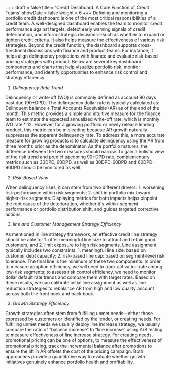 +++
draft = false
title = 'Credit Deshboard: A Core Function of Credit Teams'
showDate = false
weight = 6
+++
Defining and monitoring a portfolio credit dashboard is one of the most critical responsibilities of a credit team. A well-designed dashboard enables the team to monitor credit performance against targets, detect early warning signals of credit deterioration, and inform strategic decisions—such as whether to expand or tighten credit criteria. It also helps measure the effectiveness of various risk strategies. Beyond the credit function, the dashboard supports cross-functional discussions with finance and product teams. For instance, it helps align delinquency projections with finance and evaluate risk-based pricing strategies with product. Below are several key dashboard components and charts that help visualize portfolio risk, monitor performance, and identify opportunities to enhance risk control and strategy efficiency.

1. *Delinquency Rate Trend*

Delinquency or write-off (WO) is commonly defined as account 90 days past due (90+DPD). The delinquency dollar rate is typically calculated as:
Delinquent balance ÷ Total Accounts Receivable (AR) as of the end of the month. This metric provides a simple and intuitive measure for the finance team to estimate the expected annualized write-off rate, which is monthly WO rate * 12. However, for a growing portfolio or newly release lending product, this metric can be misleading because AR growth naturally suppresses the apparent delinquency rate. To address this, a more accurate measure for growing products is to calculate delinquency using the AR from three months prior as the denominator. As the portfolio matures, the difference between the two measures should narrow. To gain a holistic view of the risk trend and predict upcoming 90+DPD rate, complementary metrics such as 30DPD, 60DPD, as well as 30DPD-60DPD and 60DPD-90DPD should be monitored as well. 

2. *Risk-Based View*

When delinquency rises, it can stem from two different drivers: 1. worsening risk performance within risk segments; 2. shift in portfolio mix toward higher-risk segments. Displaying metrics for both impacts helps pinpoint the root cause of the deterioration, whether it's within-segment performance or portfolio distribution shift, and guides targeted corrective actions.

3. *line and Customer Management Strategy Efficiency*

As mentioned in line strategy framework, an effective credit line strategy should be able to: 1. offer meaningful line size to attract and retain good customers, and 2. limit exposure to high risk segments. Line assignment typically includes two constraints: 1. meaningful line size: based on customer debt capacity; 2. risk-based line cap: based on segment-level risk tolerance. The final line is the minimum of these two components. In order to measure adoption efficiency, we will need to track activation rate among low-risk segments; to assess risk control efficiency, we need to monitor dollar default rate trends and compare them with target rates. Based on these results, we can calibrate initial line assignment as well as line reduction strategies to rebalance AR from high and low quality account across both the front book and back book. 

3. *Growth Strategy Efficiency*

Growth strategies often stem from fulfilling unmet needs—either those expressed by customers or identified by the lender, or creating needs. For fulfilling unmet needs we usually deploy line increase strategy, we usually compare the ratio of “balance increase” to “line increase” using A/B testing to measure effectiveness of line increase strategy. For creating needs, promotional pricing can be one of options, to measure the effectiveness of promotional pricing, track the incremental balance after promotions to ensure the lift in AR offsets the cost of the pricing campaign. Both approaches provide a quantitative way to evaluate whether growth initiatives genuinely enhance portfolio health and profitability.